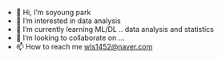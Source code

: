 - 👋 Hi, I’m soyoung park
- 👀 I’m interested in data analysis
- 🌱 I’m currently learning ML/DL .. data analysis and statistics
- 💞️ I’m looking to collaborate on ...
- 📫 How to reach me wls1452@naver.com

<!---
sy1452/sy1452 is a ✨ special ✨ repository because its `README.md` (this file) appears on your GitHub profile.
You can click the Preview link to take a look at your changes.
--->

